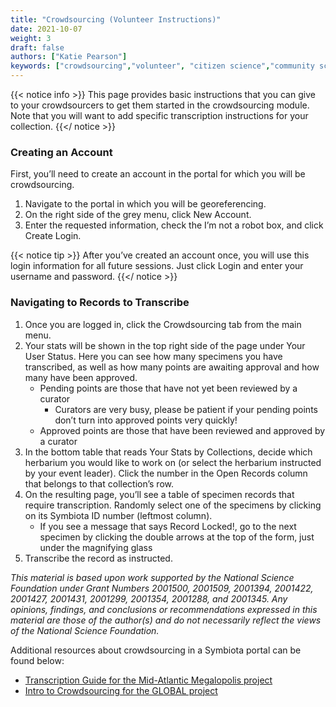 ```yaml
---
title: "Crowdsourcing (Volunteer Instructions)"
date: 2021-10-07
weight: 3
draft: false
authors: ["Katie Pearson"]
keywords: ["crowdsourcing","volunteer", "citizen science","community science"]
---
```


{{< notice info >}}
  This page provides basic instructions that you can give to your crowdsourcers to get them started in the crowdsourcing module. Note that you will want to add specific transcription instructions for your collection.
{{</ notice >}}

### Creating an Account
First, you’ll need to create an account in the portal for which you will be crowdsourcing.
1.	Navigate to the portal in which you will be georeferencing.
2.	On the right side of the grey menu, click New Account.
3.	Enter the requested information, check the I’m not a robot box, and click Create Login.

{{< notice tip >}}
  After you’ve created an account once, you will use this login information for all future sessions. Just click Login and enter your username and password.
{{</ notice >}}

### Navigating to Records to Transcribe
1.	Once you are logged in, click the Crowdsourcing tab from the main menu.
2.	Your stats will be shown in the top right side of the page under Your User Status. Here you can see how many specimens you have transcribed, as well as how many points are awaiting approval and how many have been approved.
    * Pending points are those that have not yet been reviewed by a curator
      * Curators are very busy, please be patient if your pending points don’t turn into approved points very quickly!
    * Approved points are those that have been reviewed and approved by a curator
3. In the bottom table that reads Your Stats by Collections, decide which herbarium you would like to work on (or select the herbarium instructed by your event leader). Click the number in the Open Records column that belongs to that collection’s row.
4. On the resulting page, you’ll see a table of specimen records that require transcription. Randomly select one of the specimens by clicking on its Symbiota ID number (leftmost column).
    * If you see a message that says Record Locked!, go to the next specimen by clicking the double arrows at the top of the form, just under the magnifying glass
5. Transcribe the record as instructed.

_This material is based upon work supported by the National Science Foundation under Grant Numbers 2001500, 2001509, 2001394, 2001422, 2001427, 2001431, 2001299, 2001354, 2001288, and 2001345. Any opinions, findings, and conclusions or recommendations expressed in this material are those of the author(s) and do not necessarily reflect the views of the National Science Foundation._

Additional resources about crowdsourcing in a Symbiota portal can be found below:
* [Transcription Guide for the Mid-Atlantic Megalopolis project](https://www.mamdigitization.org/_files/ugd/6f7156_68c677d23b9748f8a9729827cd0cb6e6.pdf)
* [Intro to Crowdsourcing for the GLOBAL project](https://youtu.be/cKHnaYzvI8E)
